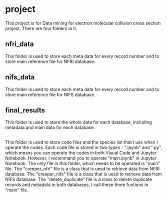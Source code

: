 # project
This project is for Data mining for electron molecular collision cross section project. There are four folders in it.
## nfri_data
This folder is used to store each meta data for every record number and to store main reference file for NFRI database.
## nifs_data
This folder is used to store each meta data for every record number and to store main reference file for NIFS database.
## final_results
This folder is used to store the whole data for each database, including metadata and main data for each database.
##
This folder is used to store code files and the species list that I use when I operate the codes. Each code file is stored in two types - ".ipynb" and ".py", which means you can operate the codes in both Visual Code and Jupyter Notebook. However, I recommand you to operate "main.ipynb" in Jupyter Notebook.
The only file in this folder, which needs to be operated is "main" file. The "creeper_nfri" file is a class that is uesd to retrieve data from NFRI database. The "creeper_nifs" file is a class that is uesd to retrieve data from NIFS database. The "delete_duplicate" file is a class to delete duplicate records and metadata in both databases, I call these three funtions in "main" file.
